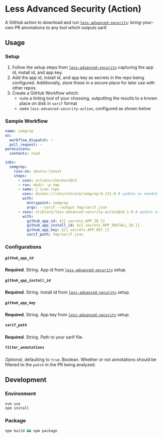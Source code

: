 # Less Advanced Security (Action)

A GitHub action to download and run [`less-advanced-security`](https://github.com/eliblock/less-advanced-security): bring-your-own PR annotations to any tool which outputs sarif.

## Usage

### Setup

1. Follow the setup steps from [`less-advanced-security`](https://github.com/eliblock/less-advanced-security#setup) capturing the app id, install id, and app key.
1. Add the app id, install id, and app key as secrets in the repo being configured. Additionally, store these in a secure place for later use with other repos.
1. Create a GitHub Workflow which:
   - runs a linting tool of your choosing, outputting the results to a known place on disk in `sarif` format
   - uses `less-advanced-security-action`, configured as shown below

### Sample Workflow

```yml
name: semgrep
on:
  workflow_dispatch: ~
  pull_request: ~
permissions:
  contents: read

jobs:
  semgrep:
    runs-on: ubuntu-latest
    steps:
      - uses: actions/checkout@v3
      - run: mkdir -p tmp
      - name: 🔎 scan repo
        uses: docker://returntocorp/semgrep:0.121.0 # update as needed
        with:
          entrypoint: semgrep
          args: --sarif --output tmp/sarif.json
      - uses: eliblock/less-advanced-security-action@v0.1.0 # update as needed
        with:
          github_app_id: ${{ secrets.APP_ID }}
          github_app_install_id: ${{ secrets.APP_INSTALL_ID }}
          github_app_key: ${{ secrets.APP_KEY }}
          sarif_path: tmp/sarif.json
```

### Configurations

##### `github_app_id`

**Required**. String. App id from [`less-advanced-security`](https://github.com/eliblock/less-advanced-security#setup) setup.

##### `github_app_install_id`

**Required**. String. Install id from [`less-advanced-security`](https://github.com/eliblock/less-advanced-security#setup) setup.

##### `github_app_key`

**Required**. String. App key from [`less-advanced-security`](https://github.com/eliblock/less-advanced-security#setup) setup.

##### `sarif_path`

**Required**. String. Path to your sarif file.

##### `filter_annotations`

_Optional_, defaulting to `true`. Boolean. Whether or not annotations should be filtered to the `patch` in the PR being analyzed.

## Development

### Environment

```sh
nvm use
npm install
```

### Package

```sh
npm build && npm package
```
